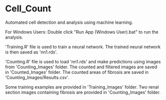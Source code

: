 # Cell_Count

Automated cell detection and analysis using machine learning.

For Windows Users:
Double click "Run App (Windows User).bat" to run the analysis.

'Training.R' file is used to train a neural network. The trained neural network is then saved as 'nn1.rds'.

'Counting.R' file is used to load 'nn1.rds' and make predictions using images from 'Counting_Images' folder. The counted and filtered images are saved in 'Counted_Images' folder. The counted areas of fibrosis are saved in 'Counting_Images/Results.csv'.

Some training examples are provided in 'Training_Images' folder.
Two renal section images containing fibrosis are provided in 'Counting_Images' folder.
